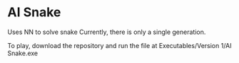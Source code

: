 # AI Snake
 Uses NN to solve snake
Currently, there is only a single generation.

To play, download the repository and run the file at Executables/Version 1/AI Snake.exe
